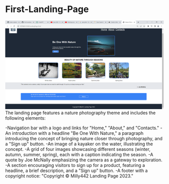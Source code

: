 # First-Landing-Page
![landig](https://github.com/Ngwenya-Mn/First-Landing-Page/blob/main/Nature%20Photos%20-%20JS%20Bin%20-%20Google%20Chrome%2015-Aug-23%2017_27_49.png)
The landing page features a nature photography theme and includes the following elements:

-Navigation bar with a logo and links for "Home," "About," and "Contacts."
-An introduction with a headline "Be One With Nature," a paragraph introducing the concept of bringing nature closer through photography, and a "Sign up" button.
-An image of a kayaker on the water, illustrating the concept.
-A grid of four images showcasing different seasons (winter, autumn, summer, spring), each with a caption indicating the season.
-A quote by Joe McNally emphasizing the camera as a gateway to exploration.
-A section encouraging visitors to sign up for a product, featuring a headline, a brief description, and a "Sign up" button.
-A footer with a copyright notice: "Copyright ©️ Milly442 Landing Page 2023."
